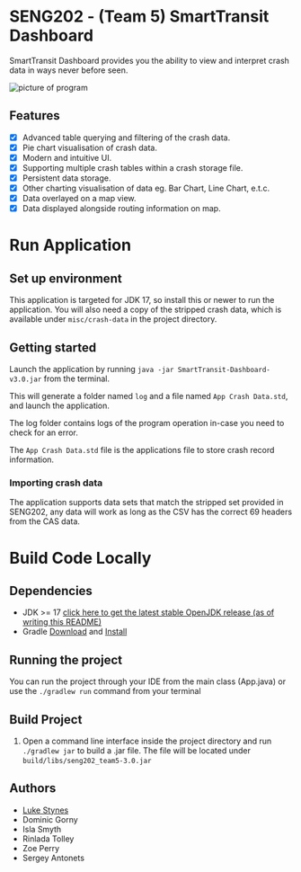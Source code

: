 # SENG202 - (Team 5) SmartTransit Dashboard

SmartTransit Dashboard provides you the ability to view and interpret crash data in ways never before seen.

![picture of program](misc/app-image.png)

## Features
- [x] Advanced table querying and filtering of the crash data.
- [x] Pie chart visualisation of crash data.
- [x] Modern and intuitive UI.
- [x] Supporting multiple crash tables within a crash storage file.
- [x] Persistent data storage.
- [x] Other charting visualisation of data eg. Bar Chart, Line Chart, e.t.c.
- [x] Data overlayed on a map view.
- [x] Data displayed alongside routing information on map.

# Run Application
## Set up environment

This application is targeted for JDK 17, so install this or newer to run the application.
You will also need a copy of the stripped crash data, which is available under `misc/crash-data` in the project directory.

## Getting started

Launch the application by running `java -jar SmartTransit-Dashboard-v3.0.jar` from the terminal.

This will generate a folder named `log` and a file named `App Crash Data.std`, and launch the application.

The log folder contains logs of the program operation in-case you need to check for an error.

The `App Crash Data.std` file is the applications file to store crash record information.

### Importing crash data
The application supports data sets that match the stripped set provided in SENG202, any data will work as long as the CSV has the correct 69 headers from the CAS data.

# Build Code Locally
## Dependencies
- JDK >= 17 [click here to get the latest stable OpenJDK release (as of writing this README)](https://jdk.java.net/18/)
- Gradle [Download](https://gradle.org/releases/) and [Install](https://gradle.org/install/)

## Running the project
You can run the project through your IDE from the main class (App.java) or use the `./gradlew run` command from your terminal

## Build Project 
1. Open a command line interface inside the project directory and run `./gradlew jar` to build a .jar file. The file will be located under `build/libs/seng202_team5-3.0.jar`

## Authors
- [Luke Stynes](https://github.com/lukestynes)
- Dominic Gorny
- Isla Smyth
- Rinlada Tolley
- Zoe Perry
- Sergey Antonets
